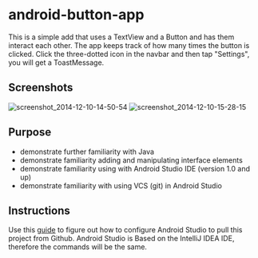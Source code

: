 android-button-app
==================
This is a simple add that uses a TextView and a Button and has them interact each other. The app keeps track of how many times the button is clicked. Click the three-dotted icon in the navbar and then tap "Settings", you will get a ToastMessage.

## Screenshots
![screenshot_2014-12-10-14-50-54](https://cloud.githubusercontent.com/assets/8616618/5384257/fb86af00-8085-11e4-9de2-a875ac29865e.png)    ![screenshot_2014-12-10-15-28-15](https://cloud.githubusercontent.com/assets/8616618/5384258/fb8f09b6-8085-11e4-9bde-518de7edaa2d.png)

## Purpose
- demonstrate further familiarity with Java
- demonstrate familiarity adding and manipulating interface elements
- demonstrate familiarity using with Android Studio IDE (version 1.0 and up)
- demonstrate familiarity with using VCS (git) in Android Studio

## Instructions
Use this [guide](https://www.jetbrains.com/idea/help/cloning-a-repository-from-github.html) to figure out how to configure Android Studio to pull this project from Github. Android Studio is Based on the IntelliJ IDEA IDE, therefore the commands will be the same.
